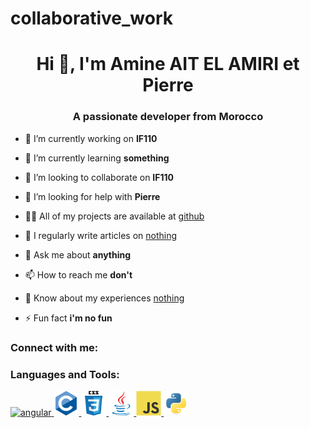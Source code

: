 # collaborative_work

<h1 align="center">Hi 👋, I'm Amine AIT EL AMIRI et Pierre</h1>
<h3 align="center">A passionate developer from Morocco</h3>

- 🔭 I’m currently working on **IF110**

- 🌱 I’m currently learning **something**

- 👯 I’m looking to collaborate on **IF110**

- 🤝 I’m looking for help with **Pierre**

- 👨‍💻 All of my projects are available at [github](github)

- 📝 I regularly write articles on [nothing](nothing)

- 💬 Ask me about **anything**

- 📫 How to reach me **don't**

- 📄 Know about my experiences [nothing](nothing)

- ⚡ Fun fact **i'm no fun**

<h3 align="left">Connect with me:</h3>
<p align="left">
</p>

<h3 align="left">Languages and Tools:</h3>
<p align="left"> <a href="https://angular.io" target="_blank" rel="noreferrer"> <img src="https://angular.io/assets/images/logos/angular/angular.svg" alt="angular" width="40" height="40"/> </a> <a href="https://www.cprogramming.com/" target="_blank" rel="noreferrer"> <img src="https://raw.githubusercontent.com/devicons/devicon/master/icons/c/c-original.svg" alt="c" width="40" height="40"/> </a> <a href="https://www.w3schools.com/css/" target="_blank" rel="noreferrer"> <img src="https://raw.githubusercontent.com/devicons/devicon/master/icons/css3/css3-original-wordmark.svg" alt="css3" width="40" height="40"/> </a> <a href="https://www.java.com" target="_blank" rel="noreferrer"> <img src="https://raw.githubusercontent.com/devicons/devicon/master/icons/java/java-original.svg" alt="java" width="40" height="40"/> </a> <a href="https://developer.mozilla.org/en-US/docs/Web/JavaScript" target="_blank" rel="noreferrer"> <img src="https://raw.githubusercontent.com/devicons/devicon/master/icons/javascript/javascript-original.svg" alt="javascript" width="40" height="40"/> </a> <a href="https://www.python.org" target="_blank" rel="noreferrer"> <img src="https://raw.githubusercontent.com/devicons/devicon/master/icons/python/python-original.svg" alt="python" width="40" height="40"/> </a> </p>


